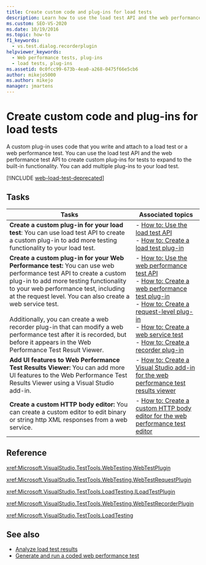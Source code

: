 ```yaml
---
title: Create custom code and plug-ins for load tests
description: Learn how to use the load test API and the web performance test API to create custom plug-ins for tests to expand to the built-in functionality. 
ms.custom: SEO-VS-2020
ms.date: 10/19/2016
ms.topic: how-to
f1_keywords: 
  - vs.test.dialog.recorderplugin
helpviewer_keywords: 
  - Web performance tests, plug-ins
  - load tests, plug-ins
ms.assetid: 0c0fcc99-673b-4ea0-a268-0475f66e5cb6
author: mikejo5000
ms.author: mikejo
manager: jmartens
---
```

# Create custom code and plug-ins for load tests

A custom plug-in uses code that you write and attach to a load test or a web performance test. You can use the load test API and the web performance test API to create custom plug-ins for tests to expand to the built-in functionality. You can add multiple plug-ins to your load test.

[!INCLUDE [web-load-test-deprecated](includes/web-load-test-deprecated.md)]

## Tasks

|Tasks|Associated topics|
|-|-----------------------|
|**Create a custom plug-in for your load test**: You can use load test API to create a custom plug-in to add more testing functionality to your load test.|-   [How to: Use the load test API](../test/how-to-use-the-load-test-api.md)<br />-   [How to: Create a load test plug-in](../test/how-to-create-a-load-test-plug-in.md)|
|**Create a custom plug-in for your Web Performance test:** You can use web performance test API to create a custom plug-in to add more testing functionality to your web performance test, including at the request level. You can also create a web service test.<br /><br /> Additionally, you can create a web recorder plug-in that can modify a web performance test after it is recorded, but before it appears in the Web Performance Test Result Viewer.|-   [How to: Use the web performance test API](../test/how-to-use-the-web-performance-test-api.md)<br />-   [How to: Create a web performance test plug-in](../test/how-to-create-a-web-performance-test-plug-in.md)<br />-   [How to: Create a request-level plug-in](../test/how-to-create-a-request-level-plug-in.md)<br />-   [How to: Create a web service test](../test/how-to-create-a-web-service-test.md)<br />-   [How to: Create a recorder plug-in](../test/how-to-create-a-recorder-plug-in.md)|
|**Add UI features to Web Performance Test Results Viewer:** You can add more UI features to the Web Performance Test Results Viewer using a Visual Studio add-in.|-   [How to: Create a Visual Studio add-in for the web performance test results viewer](../test/how-to-create-an-add-in-for-the-web-performance-test-results-viewer.md)|
|**Create a custom HTTP body editor:** You can create a custom editor to edit binary or string http XML responses from a web service.|-   [How to: Create a custom HTTP body editor for the web performance test editor](../test/how-to-create-a-custom-http-body-editor-for-the-web-performance-test-editor.md)|

## Reference

<xref:Microsoft.VisualStudio.TestTools.WebTesting.WebTestPlugin>

<xref:Microsoft.VisualStudio.TestTools.WebTesting.WebTestRequestPlugin>

<xref:Microsoft.VisualStudio.TestTools.LoadTesting.ILoadTestPlugin>

<xref:Microsoft.VisualStudio.TestTools.WebTesting.WebTestRecorderPlugin>

<xref:Microsoft.VisualStudio.TestTools.LoadTesting>

## See also

- [Analyze load test results](../test/analyze-load-test-results-using-the-load-test-analyzer.md)
- [Generate and run a coded web performance test](../test/generate-and-run-a-coded-web-performance-test.md)
